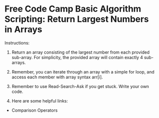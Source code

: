 # Free Code Camp Basic Algorithm Scripting:  Return Largest Numbers in Arrays

Instructions:

1. Return an array consisting of the largest number from each provided sub-array. For simplicity, the provided array will contain exactly 4 sub-arrays.

2. Remember, you can iterate through an array with a simple for loop, and access each member with array syntax arr[i].

3. Remember to use Read-Search-Ask if you get stuck. Write your own code.

4. Here are some helpful links:

* Comparison Operators

